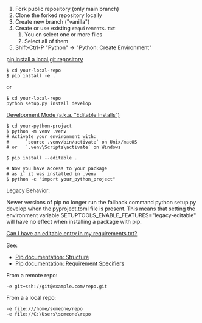 
<!-- cSpell:ignore SETUPTOOLS, pyproject -->

1. Fork public repository (only main branch)
1. Clone the forked repository locally
1. Create new branch ("vanilla")
1. Create or use existing `requirements.txt`
   1. You cn select one or more files
   1. Select all of them
1. Shift-Ctrl-P "Python" -> "Python: Create Environment"

[pip install a local git repository](https://stackoverflow.com/questions/14159482/pip-install-a-local-git-repository)

```shell
$ cd your-local-repo
$ pip install -e .
```
or

```shell
$ cd your-local-repo
python setup.py install develop
```

[Development Mode (a.k.a. “Editable Installs”)](https://setuptools.pypa.io/en/latest/userguide/development_mode.html)

<!-- cSpell:disable -->
```shell
$ cd your-python-project
$ python -m venv .venv
# Activate your environment with:
#      `source .venv/bin/activate` on Unix/macOS
# or   `.venv\Scripts\activate` on Windows

$ pip install --editable .

# Now you have access to your package
# as if it was installed in .venv
$ python -c "import your_python_project"
```
<!-- cSpell:enable -->

Legacy Behavior:

Newer versions of pip no longer run the fallback command python setup.py develop when the pyproject.toml file is present. This means that setting the environment variable SETUPTOOLS_ENABLE_FEATURES="legacy-editable" will have no effect when installing a package with pip.

[Can I have an editable entry in my requirements.txt?](https://stackoverflow.com/questions/72257466/can-i-have-an-editable-entry-in-my-requirements-txt)

See: 

* [Pip documentation: Structure](https://pip.pypa.io/en/stable/reference/requirements-file-format/#structure)
* [Pip documentation: Requirement Specifiers](https://pip.pypa.io/en/stable/reference/requirement-specifiers/#requirement-specifiers)


From a remote repo:

```shell
-e git+ssh://git@example.com/repo.git
```

From a a local repo:

```shell
-e file:///home/someone/repo
-e file://C:\Users\someone\repo
```


